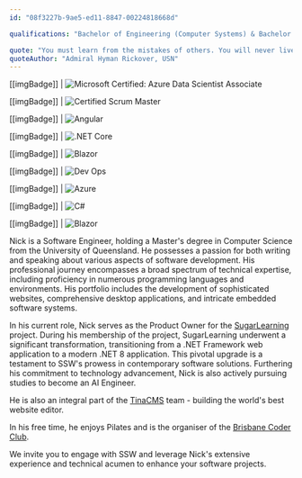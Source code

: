 ```yaml
---
id: "08f3227b-9ae5-ed11-8847-00224818668d"

qualifications: "Bachelor of Engineering (Computer Systems) & Bachelor of IT (Applied Computer Science), Master of Computer Science, Certified ScrumMaster® (CSM®)"

quote: "You must learn from the mistakes of others. You will never live long enough to make them all yourself."
quoteAuthor: "Admiral Hyman Rickover, USN"
---
```


[[imgBadge]]
| ![Microsoft Certified: Azure Data Scientist Associate](../badges/Certification-microsoft-azure-data-scientist-associate.png)

[[imgBadge]]
| ![Certified Scrum Master](../badges/Certification-scrumalliance-master.png)

[[imgBadge]]
| ![Angular](../badges/Developer-angular.png)

[[imgBadge]]
| ![.NET Core](../badges/Developer-dotnet-core.png)

[[imgBadge]]
| ![Blazor](../badges/Developer-blazor.png)

[[imgBadge]]
| ![Dev Ops](../badges/Developer-devops.png)

[[imgBadge]]
| ![Azure](../badges/Business-microsoft-azure.png)

[[imgBadge]]
| ![C#](../badges/Developer-c-sharp.png)

[[imgBadge]]
| ![Blazor](../badges/Developer-js.png)

Nick is a Software Engineer, holding a Master's degree in Computer Science from the University of Queensland. He possesses a passion for both writing and speaking about various aspects of software development. His professional journey encompasses a broad spectrum of technical expertise, including proficiency in numerous programming languages and environments. His portfolio includes the development of sophisticated websites, comprehensive desktop applications, and intricate embedded software systems.

In his current role, Nick serves as the Product Owner for the [SugarLearning](https://my.sugarlearning.com) project. During his membership of the project, SugarLearning underwent a significant transformation, transitioning from a .NET Framework web application to a modern .NET 8 application. This pivotal upgrade is a testament to SSW's prowess in contemporary software solutions. Furthering his commitment to technology advancement, Nick is also actively pursuing studies to become an AI Engineer.

He is also an integral part of the [TinaCMS](https://tina.io/) team - building the world's best website editor.

In his free time, he enjoys Pilates and is the organiser of the
[Brisbane Coder Club](https://www.meetup.com/en-AU/Brisbane-Coder-Club/).

We invite you to engage with SSW and leverage Nick's extensive experience and technical acumen to enhance your software projects.
